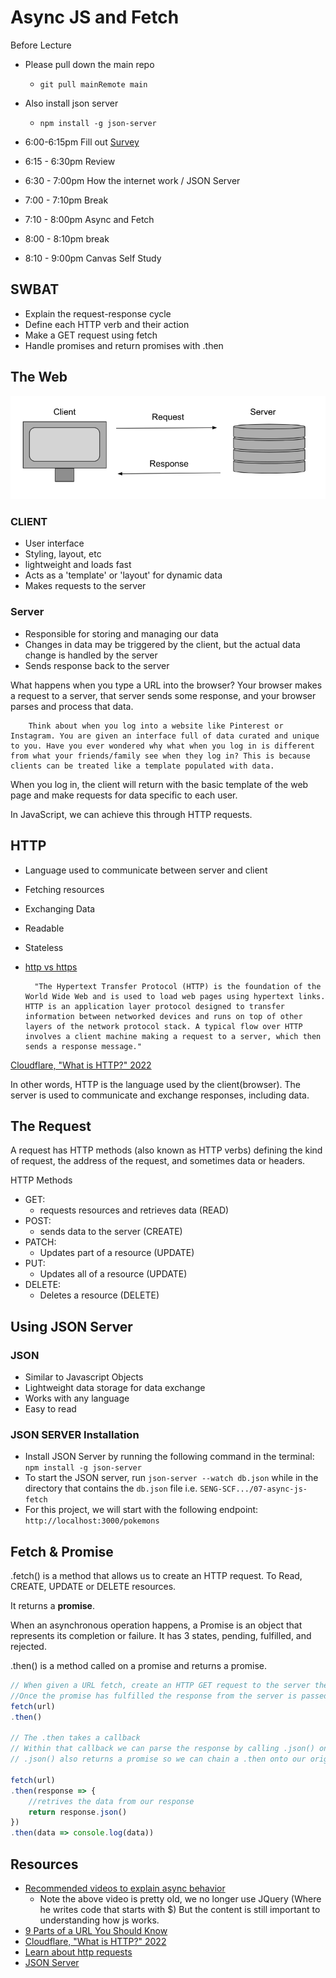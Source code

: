 # Async JS and Fetch
Before Lecture
* Please pull down the main repo
    * `git pull mainRemote main`
* Also install json server
    * `npm install -g json-server`

* 6:00-6:15pm Fill out [Survey](https://forms.gle/LWYgZFoVWqz3XuJ46)
* 6:15 - 6:30pm Review
* 6:30 - 7:00pm How the internet work / JSON Server
* 7:00 - 7:10pm Break
* 7:10 - 8:00pm Async and Fetch
* 8:00 - 8:10pm break
* 8:10 - 9:00pm Canvas Self Study

## SWBAT
- Explain the request-response cycle
- Define each HTTP verb and their action
- Make a GET request using fetch
- Handle promises and return promises with .then 

## The Web
![request_response](../assets/images/request_response.png)

### CLIENT
* User interface
* Styling, layout, etc
* lightweight and loads fast
* Acts as a 'template' or 'layout' for dynamic data
* Makes requests to the server

### Server
* Responsible for storing and managing our data
* Changes in data may be triggered by the client, but the actual data change is handled by the server
* Sends response back to the server

What happens when you type a URL into the browser? 
Your browser makes a request to a server, that server sends some response, and your browser parses and process that data.

        Think about when you log into a website like Pinterest or Instagram. You are given an interface full of data curated and unique to you. Have you ever wondered why what when you log in is different from what your friends/family see when they log in? This is because clients can be treated like a template populated with data. 

When you log in, the client will return with the basic template of the web page and make requests for data specific to each user. 

In JavaScript, we can achieve this through HTTP requests.

## HTTP

* Language used to communicate between server and client
* Fetching resources
* Exchanging Data
* Readable
* Stateless
* [http vs https](https://www.cloudflare.com/learning/ssl/why-is-http-not-secure/#:~:text=HTTPS%20is%20HTTP%20with%20encryption,uses%20HTTPS%20has%20https%3A%2F%2F.)
       
        "The Hypertext Transfer Protocol (HTTP) is the foundation of the World Wide Web and is used to load web pages using hypertext links. HTTP is an application layer protocol designed to transfer information between networked devices and runs on top of other layers of the network protocol stack. A typical flow over HTTP involves a client machine making a request to a server, which then sends a response message."
[ Cloudflare, "What is HTTP?" 2022](https://www.cloudflare.com/learning/ddos/glossary/hypertext-transfer-protocol-http/)

In other words, HTTP is the language used by the client(browser). The server is used to communicate and exchange responses, including data.

## The Request 
A request has HTTP methods (also known as HTTP verbs)  defining the kind of request, the address of the request, and sometimes data or headers.

HTTP Methods

* GET: 
    * requests resources and retrieves data (READ)
* POST: 
    * sends data to the server (CREATE)
* PATCH: 
    * Updates part of a resource (UPDATE)
* PUT: 
    * Updates all of a resource (UPDATE)
* DELETE: 
    * Deletes a resource (DELETE)

## Using JSON Server

### JSON
* Similar to Javascript Objects
* Lightweight data storage for data exchange
* Works with any language
* Easy to read

### JSON SERVER Installation
- Install JSON Server by running the following command in the terminal: `npm install -g json-server`
- To start the JSON server, run `json-server --watch db.json` while in the directory that contains the `db.json` file i.e. `SENG-SCF.../07-async-js-fetch`
- For this project, we will start with the following endpoint: `http://localhost:3000/pokemons`

## Fetch & Promise
.fetch() is a method that allows us to create an HTTP request. To Read, CREATE, UPDATE or DELETE resources.

It returns a **promise**.

When an asynchronous operation happens, a Promise is an object that represents its completion or failure. 
It has 3 states, pending, fulfilled, and rejected. 

.then() is a method called on a promise and returns a promise.

```js
// When given a URL fetch, create an HTTP GET request to the server the URL points to. It returns a promise.
//Once the promise has fulfilled the response from the server is passed to the .then() 
fetch(url)
.then()

// The .then takes a callback
// Within that callback we can parse the response by calling .json() on it. 
// .json() also returns a promise so we can chain a .then onto our original .then that will process the data once the promise from the .json() is fulfilled. 

fetch(url)
.then(response => {
    //retrives the data from our response
    return response.json()
})
.then(data => console.log(data))

```

## Resources
* [Recommended videos to explain async behavior](https://youtu.be/8aGhZQkoFbQ)
    * Note the above video is pretty old, we no longer use JQuery (Where he writes code that starts with $) But the content is still important to understanding how js works.
* [9 Parts of a URL You Should Know](https://medium.com/@joseph.pyram/9-parts-of-a-url-that-you-should-know-89fea8e11713)
* [ Cloudflare, "What is HTTP?" 2022](https://www.cloudflare.com/learning/ddos/glossary/hypertext-transfer-protocol-http/)
* [Learn about http requests](https://http.cat/)
* [JSON Server](https://www.npmjs.com/package/json-server)